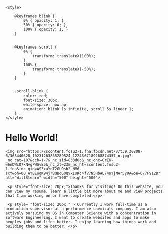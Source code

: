 <html lang="en">
<head>
    <meta charset="UTF-8">
    <meta name="viewport" content="width=device-width, initial-scale=1.0">
    <title>Text Color and Animation</title>    
    
    <style>
       
        @keyframes blink {
            0% { opacity: 1; }
            50% { opacity: 0; }
            100% { opacity: 1; }
        }

       
        @keyframes scroll {
            0% {
                transform: translateX(100%);
            }
            100% {
                transform: translateX(-50%);
            }
        }

     
        .scroll-blink {
            color: red;
            font-size: 36px;
            white-space: nowrap; 
            animation: blink 1s infinite, scroll 5s linear 1;
        }
    </style>
</head>
<body>
    <h1 class="scroll-blink">Hello World!</h1>

    <img src="https://scontent.fosu2-1.fna.fbcdn.net/v/t39.30808-6/363440628_10231263865289524_1224367189268874357_n.jpg?_nc_cat=107&ccb=1-7&_nc_sid=833d8c&_nc_ohc=OrEK-w6nDWcQ7kNvgFWSvE5&_nc_zt=23&_nc_ht=scontent.fosu2-1.fna&_nc_gid=ASZxaYnT2GLOsh2-NM6-scY&oh=00_AYBEogK94jrBQBqG0QVkIsKc4fV7N5HbAL74oYjNAr5y0A&oe=677F912D" alt="WillStearn" width="500" height="500">

     <p style="font-size: 20px;">Thanks for visiting! On this website, you can view my resume, learn a little bit more about me and view projects that I am working on or have completed.</p>

     <p style= "font-size: 20px;" > Currently I work full-time as a production supervisor at a performence chemicals company. I am also actively pursuing my BS in Computer Science with a concentration in Software Engineering. I want to create websites and apps to make peoples jobs and lifes better. I enjoy learning how things work and building them to be better. </p>


</body>

</html>
